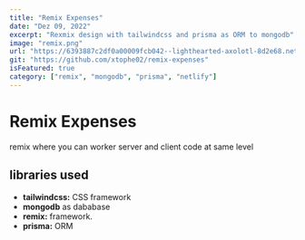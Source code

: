```yaml
---
title: "Remix Expenses"
date: "Dez 09, 2022"
excerpt: "Rexmix design with tailwindcss and prisma as ORM to mongodb"
image: "remix.png"
url: "https://6393887c2df0a00009fcb042--lighthearted-axolotl-8d2e68.netlify.app/"
git: "https://github.com/xtophe02/remix-expenses"
isFeatured: true
category: ["remix", "mongodb", "prisma", "netlify"]
---
```


# Remix Expenses

remix where you can worker server and client code at same level

## libraries used

- **tailwindcss:** CSS framework
- **mongodb** as dababase
- **remix:** framework.
- **prisma:** ORM

